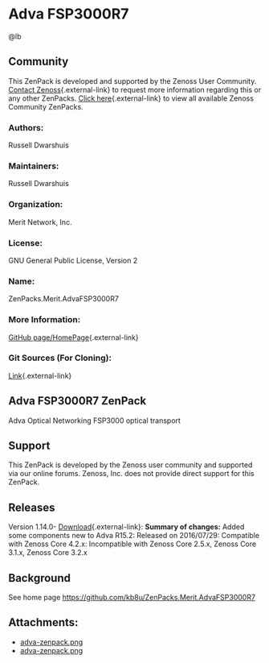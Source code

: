 # Adva FSP3000R7

@lb[](img/zenpack-adva-zenpack.png)

## Community

This ZenPack is developed and supported by the Zenoss User Community.
[Contact Zenoss](https://tryit.zenoss.com/zenpack-contact/){.external-link} to
request more information regarding this or any other ZenPacks. [Click here](https://zenoss.com/product/zenpacks?f%5B0%5D=im_field_zenpack_category:1021){.external-link} to
view all available Zenoss Community ZenPacks.

### Authors:

Russell Dwarshuis

### Maintainers:

Russell Dwarshuis

### Organization:

Merit Network, Inc.

### License:

GNU General Public License, Version 2

### Name:

ZenPacks.Merit.AdvaFSP3000R7

### More Information:

[GitHub page/HomePage](https://github.com/kb8u/ZenPacks.Merit.AdvaFSP3000R7){.external-link}

### Git Sources (For Cloning):

[Link](https://github.com/kb8u/ZenPacks.Merit.AdvaFSP3000R7.git){.external-link}

## Adva FSP3000R7 ZenPack

Adva Optical Networking FSP3000 optical transport

## Support

This ZenPack is developed by the Zenoss user community and supported via
our online forums. Zenoss, Inc. does not provide direct support for this
ZenPack.

## Releases

Version 1.14.0- [Download](https://storage.googleapis.com/zenpacks/ZenPacks.Merit.AdvaFSP3000R7/1.14.0/ZenPacks.Merit.AdvaFSP3000R7-1.14.0.egg){.external-link}:   **Summary of changes:** Added some components new to Adva R15.2:   Released on 2016/07/29:   Compatible with Zenoss Core 4.2.x:   Incompatible with Zenoss Core 2.5.x, Zenoss Core 3.1.x, Zenoss Core
    3.2.x

## Background

See home page <https://github.com/kb8u/ZenPacks.Merit.AdvaFSP3000R7>

## Attachments:

-   [adva-zenpack.png](img/zenpack-adva-zenpack.png)
-   [adva-zenpack.png](img/zenpack-adva-zenpack.png)

